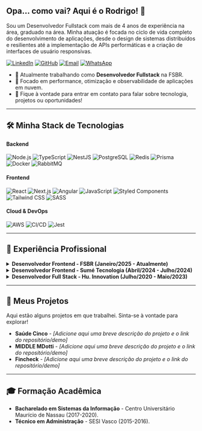 ## Opa... como vai? Aqui é o Rodrigo! 👋

Sou um Desenvolvedor Fullstack com mais de 4 anos de experiência na área, graduado na área. Minha atuação é focada no ciclo de vida completo do desenvolvimento de aplicações, desde o design de sistemas distribuídos e resilientes até a implementação de APIs performáticas e a criação de interfaces de usuário responsivas.

[![LinkedIn](https://img.shields.io/badge/LinkedIn-0077B5?style=for-the-badge&logo=linkedin&logoColor=white)](https://www.linkedin.com/in/rodrigo-walace-silva/)
[![GitHub](https://img.shields.io/badge/GitHub-100000?style=for-the-badge&logo=github&logoColor=white)](https://github.com/iam-rwfds)
[![Email](https://img.shields.io/badge/Gmail-D14836?style=for-the-badge&logo=gmail&logoColor=white)](mailto:rodrigo.walace.silva@gmail.com)
[![WhatsApp](https://img.shields.io/badge/WhatsApp-25D366?style=for-the-badge&logo=whatsapp&logoColor=white)](https://wa.me/5581982863725)

- 🔭 Atualmente trabalhando como **Desenvolvedor Fullstack** na FSBR.
- 🌱 Focado em performance, otimização e observabilidade de aplicações em nuvem.
- 💬 Fique à vontade para entrar em contato para falar sobre tecnologia, projetos ou oportunidades!

---

## 🛠️ Minha Stack de Tecnologias

#### **Backend**
![Node.js](https://img.shields.io/badge/Node.js-339933?style=for-the-badge&logo=nodedotjs&logoColor=white)
![TypeScript](https://img.shields.io/badge/TypeScript-007ACC?style=for-the-badge&logo=typescript&logoColor=white)
![NestJS](https://img.shields.io/badge/NestJS-E0234E?style=for-the-badge&logo=nestjs&logoColor=white)
![PostgreSQL](https://img.shields.io/badge/PostgreSQL-316192?style=for-the-badge&logo=postgresql&logoColor=white)
![Redis](https://img.shields.io/badge/Redis-DC382D?style=for-the-badge&logo=redis&logoColor=white)
![Prisma](https://img.shields.io/badge/Prisma-3982CE?style=for-the-badge&logo=prisma&logoColor=white)
![Docker](https://img.shields.io/badge/Docker-2496ED?style=for-the-badge&logo=docker&logoColor=white)
![RabbitMQ](https://img.shields.io/badge/Rabbitmq-FF6600?style=for-the-badge&logo=rabbitmq&logoColor=white)

#### **Frontend**
![React](https://img.shields.io/badge/React-20232A?style=for-the-badge&logo=react&logoColor=61DAFB)
![Next.js](https://img.shields.io/badge/Next.js-000000?style=for-the-badge&logo=nextdotjs&logoColor=white)
![Angular](https://img.shields.io/badge/Angular-DD0031?style=for-the-badge&logo=angular&logoColor=white)
![JavaScript](https://img.shields.io/badge/JavaScript-F7DF1E?style=for-the-badge&logo=javascript&logoColor=black)
![Styled Components](https://img.shields.io/badge/styled--components-DB7093?style=for-the-badge&logo=styled-components&logoColor=white)
![Tailwind CSS](https://img.shields.io/badge/Tailwind_CSS-38B2AC?style=for-the-badge&logo=tailwind-css&logoColor=white)
![SASS](https://img.shields.io/badge/Sass-CC6699?style=for-the-badge&logo=sass&logoColor=white)

#### **Cloud & DevOps**
![AWS](https://img.shields.io/badge/AWS-232F3E?style=for-the-badge&logo=amazon-aws&logoColor=white)
![CI/CD](https://img.shields.io/badge/CI%2FCD-000?style=for-the-badge&logo=circleci&logoColor=white)
![Jest](https://img.shields.io/badge/Jest-C21325?style=for-the-badge&logo=jest&logoColor=white)

---

## 🚀 Experiência Profissional

<details>
<summary><strong>Desenvolvedor Frontend - FSBR (Janeiro/2025 - Atualmente)</strong></summary>

- Desenvolvimento de aplicações responsivas com React, TypeScript, Styled-Components e Tailwind.
- Construção e manutenção de APIs com Node.js, NestJS e Prisma, aplicando conceitos SOLID que resultaram em um **aumento de 20% na capacidade de consultas**.
- Criação de esteiras de pipeline (CI/CD) na AWS, alcançando uma **redução de 13% no tempo médio de deploy**.

</details>

<details>
<summary><strong>Desenvolvedor Frontend - Sumé Tecnologia (Abril/2024 - Julho/2024)</strong></summary>

- Desenvolvi novos recursos para uma aplicação com Next.JS (SSR e SSG), TypeScript e Tailwind.
- Implementei **internacionalização (i18n)** para 3 idiomas, expandindo o alcance global da aplicação.
- Utilizei Socket.IO para monitoramento de logs do backend em tempo real.

</details>

<details>
<summary><strong>Desenvolvedor Full Stack - Hu. Innovation (Julho/2020 - Maio/2023)</strong></summary>

- Desenvolvi APIs REST com Node.js, PostgreSQL, RabbitMQ e Redis, em containers Docker.
- Atuei na manutenção de aplicações web responsivas com React, Angular, Redux e TypeScript.
- Implementei autenticação com **JWT e OAuth2** e integrei serviços externos como Twilio e Form.io.
- Adotei padrões de arquitetura (SOLID, Clean Code), resultando em uma **redução de 20% da dívida técnica**.
- Automatizei testes com Jest, **reduzindo em cerca de 18% o esforço dedicado a bugs por sprint**.
- Desenvolvi aplicações mobile com React Native (Expo).

</details>

---

## 📂 Meus Projetos

Aqui estão alguns projetos em que trabalhei. Sinta-se à vontade para explorar!

- **Saúde Cinco** - *[Adicione aqui uma breve descrição do projeto e o link do repositório/demo]*
- **MIDDLE MDotti** - *[Adicione aqui uma breve descrição do projeto e o link do repositório/demo]*
- **Fincheck** - *[Adicione aqui uma breve descrição do projeto e o link do repositório/demo]*

---

## 🎓 Formação Acadêmica

- **Bacharelado em Sistemas da Informação** - Centro Universitário Maurício de Nassau (2017-2020).
- **Técnico em Administração** - SESI Vasco (2015-2016).
